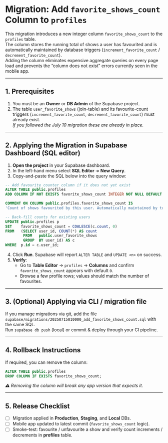 # Migration: Add `favorite_shows_count` Column to `profiles`

This migration introduces a new integer column `favorite_shows_count` to the `profiles` table.  
The column stores the running total of shows a user has favourited and is automatically maintained by database triggers (`increment_favorite_count` / `decrement_favorite_count`).  
Adding the column eliminates expensive aggregate queries on every page load and prevents the “column does not exist” errors currently seen in the mobile app.

---

## 1. Prerequisites
1. You must be an **Owner** or **DB Admin** of the Supabase project.
2. The table `user_favorite_shows` (join-table) and its favourite-count triggers (`increment_favorite_count`, `decrement_favorite_count`) must already exist.  
   _If you followed the July 10 migration these are already in place._

---

## 2. Applying the Migration in Supabase Dashboard (SQL editor)

1. **Open the project** in your Supabase dashboard.  
2. In the left-hand menu select **SQL Editor** ➜ **New Query**.
3. Copy-and-paste the SQL below into the query window:

```sql
-- Add favourite counter column if it does not yet exist
ALTER TABLE public.profiles
ADD COLUMN IF NOT EXISTS favorite_shows_count INTEGER NOT NULL DEFAULT 0;

COMMENT ON COLUMN public.profiles.favorite_shows_count IS
'Count of shows favourited by this user. Automatically maintained by triggers.';

-- Back-fill counts for existing users
UPDATE public.profiles p
SET    favorite_shows_count = COALESCE(c.count, 0)
FROM   (SELECT user_id, COUNT(*) AS count
        FROM   public.user_favorite_shows
        GROUP  BY user_id) AS c
WHERE  p.id = c.user_id;
```

4. Click **Run**. Supabase will report `ALTER TABLE` and `UPDATE <n>` on success.
5. **Verify**:  
   - Go to **Table Editor** → `profiles` → **Columns** and confirm `favorite_shows_count` appears with default `0`.  
   - Browse a few profile rows; values should match the number of favourites.

---

## 3. (Optional) Applying via CLI / migration file

If you manage migrations via git, add the file  
`supabase/migrations/20250715010000_add_favorite_shows_count.sql` with the same SQL.  
Run `supabase db push` (local) or commit & deploy through your CI pipeline.

---

## 4. Rollback Instructions

If required, you can remove the column:

```sql
ALTER TABLE public.profiles
DROP COLUMN IF EXISTS favorite_shows_count;
```

_⚠️  Removing the column will break any app version that expects it._

---

## 5. Release Checklist
- [ ] Migration applied in **Production**, **Staging**, and **Local** DBs.
- [ ] Mobile app updated to latest commit (`favorite_shows_count` logic).
- [ ] Smoke-test: favourite / unfavourite a show and verify count increments / decrements in **profiles** table.
